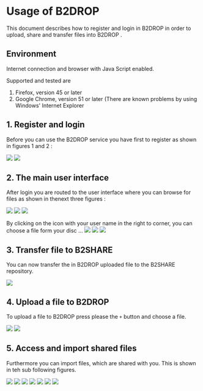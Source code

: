 # Usage of B2DROP
This document describes how to register and login in B2DROP in order to upload, share and transfer files into B2DROP . 

## Environment
Internet connection and browser 
with Java Script enabled. 

Supported and tested are
1. Firefox, version 45 or later
2. Google Chrome, version 51 or later
(There are known problems by using Windows' Internet Explorer

## 1. Register and login

Before you can use the B2DROP service you have first to register as shown in figures 1 and 2 :

<img align="centre" src="img/B2DROP_Regiser-Login_1.png">

<img align="centre" src="img/B2DROP_Regiser-Login_2.png">

## 2. The main user interface 
After login you are routed to the user interface where you can browse for files as shown in thenext three figures :

<img align="centre" src="img/B2DROP_UI_1.png">
<img align="centre" src="img/B2DROP_UI_2.png">
<img align="centre" src="img/B2DROP_UI_3.png">

By clicking on the icon with your user name in the right to corner, you can choose a file form your disc ...
<img align="centre" src="img/B2DROP_UI_4.png">
<img align="centre" src="img/B2DROP_UI_5.png">
<img align="centre" src="img/B2DROP_UI_6.png">

## 3. Transfer file to B2SHARE
You can now transfer the in B2DROP uploaded file to the B2SHARE repository.

<img align="centre" src="img/B2DROP_2B2SHARE.png">

## 4. Upload a file to B2DROP
To upload a file to B2DROP press please the `+` button and choose a file.

<img align="centre" src="img/B2DROP_UploadFile_1.png">
<img align="centre" src="img/B2DROP_UploadFile_2.png">

## 5. Access and import shared files
Furthermore you can import files, which are shared with you. This is shown in teh sub following figures.

<img align="centre" src="img/B2DROP_AccessSharedFile_1.png">
<img align="centre" src="img/B2DROP_ImportSharedFile_1.png">
<img align="centre" src="img/B2DROP_ImportSharedFile_2.png">
<img align="centre" src="img/B2DROP_ImportSharedFile_3.png">
<img align="centre" src="img/B2DROP_ImportSharedFile_4.png">
<img align="centre" src="img/B2DROP_ImportSharedFile_5.png">
<img align="centre" src="img/B2DROP_ImportSharedFile_6.png">


